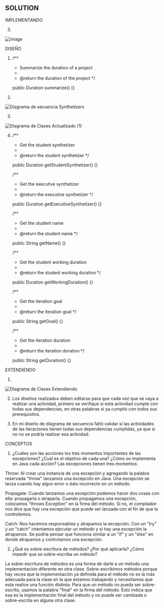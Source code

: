 ## SOLUTION

IMPLEMENTANDO

3. 
![image](https://user-images.githubusercontent.com/78276253/115094674-034c5b80-9ee4-11eb-9a25-9b4fdb1b1464.png)


DISEÑO

1.  /**
     * Summarize the duration of a project
     *
     * @return the duration of the project
     */
     
     public Duration summarize() {}
     
2.
![Diagrama de secuencia Synthetizers](https://user-images.githubusercontent.com/78276253/115091935-96829280-9ede-11eb-8de9-3f8c56907241.png)

3.
![Diagrama de Clases Actualizado (1)](https://user-images.githubusercontent.com/78276253/115094175-41488000-9ee2-11eb-94f7-c71a5f00749d.png)


4. /**
     * Get the student synthetizer
     *
     * @return the student synthetizer
     */
     
     public Duration getStudentSynthetizer() {}
     
     /**
     * Get the executive synthetizer
     *
     * @return the executive synthetizer
     */
     
     public Duration getExecutiveSynthetizer() {}
     
      /**
     * Get the student name
     *
     * @return the student name
     */
     
     public String getName() {}
     
     /**
     * Get the student working duration
     *
     * @return the student working duration
     */
     
     public Duration getWorkingDuration() {}
     
     /**
     * Get the iteration goal
     *
     * @return the iteration goal
     */
     
     public String getGoal() {}
     
     /**
     * Get the iteration duration
     *
     * @return the iteration duration
     */
     
     public String getDuration() {}


EXTENDIENDO

1.
![Diagrama de Clases Extendiendo](https://user-images.githubusercontent.com/78276253/115094485-54a81b00-9ee3-11eb-9626-0ae664564d13.png)

2. Los diseños realizados deben editarse para que cada vez que se vaya a realizar una actividad, primero se verifique si esta actividad cumple con todas sus dependencias, en otras palabras si ya cumplió con todos sus prerequisitos.

3. En mi diseño de diagrama de secuencia faltó validar si las actividades de las iteraciones tienen todas sus dependencias cumplidas, ya que si no no se podría realizar esa actividad. 


CONCEPTOS

1. ¿Cuáles son las acciones los tres momentos importantes de las excepciones? ¿Cuál es el objetivo de cada una? ¿Cómo se implementa en Java cada acción?
Las excepciones tienen tres momentos:

Throw: Al crear una instancia de una excepción y agregando la palabra reservada "throw" lanzamos una excepción en Java. Una excepción se lanza cuando hay algun error o dato incorrecto en un método.

Propagate: Cuando lanzamos una excepción podemos hacer dos cosas con ella: propagarla o atraparla. Cuando propagamos una excepción, colocamos "throws Exception" en la firma del método. Si no, el compilador nos dice que hay una excepción que puede ser lanzada con el fin de que la controlemos.

Catch: Nos hacemos responsables y atrapamos la excepción. Con un "try" y un "catch" intentamos ejecutar un método y si hay una excepción la atrapamos. Se podría pensar que funciona similar a un "if" y un "else" en donde atrapamos y controlamos una excepción.


2. ¿Qué es sobre-escritura de métodos? ¿Por qué aplicarla? ¿Cómo impedir que se sobre-escriba un método?

La sobre-escritura de métodos es una forma de darle a un método una implementación diferente en otra clase. Sobre-escribimos métodos porque hay veces que la implementación ya definida para el método no es la más adecuada para la clase en la que estamos trabajando y necesitamos que esta realice una función distinta. Para que un método no pueda ser sobre-escrito, usamos la palabra "final" en la firma del método. Esto indica que esa es la implementación final del método y no puede ser cambiada o sobre-escrita en alguna otra clase.
